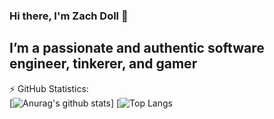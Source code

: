 ### Hi there, I'm Zach Doll 👋

## I’m a passionate and authentic software engineer, tinkerer, and gamer
<!--
**elanmoridin/elanmoridin** is a ✨ _special_ ✨ repository because its `README.md` (this file) appears on your GitHub profile.

Here are some ideas to get you started:

- 🔭 I’m currently working on ...
- 🌱 I’m currently learning ...
- 👯 I’m looking to collaborate on ...
- 🤔 I’m looking for help with ...
- 💬 Ask me about ...
- 📫 How to reach me: ...
- 😄 Pronouns: ...
- ⚡ Fun fact: ...
-->

⚡ GitHub Statistics:  
[![Anurag's github stats](https://github-readme-stats.vercel.app/api?username=elanmoridin&show_icons=true&theme=chartreuse-dark)]
[![Top Langs](https://github-readme-stats.vercel.app/api/top-langs/?username=elanmoridin&layout=compact)


